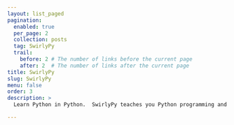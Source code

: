 ```yaml
---
layout: list_paged
pagination: 
  enabled: true
  per_page: 2
  collection: posts
  tag: SwirlyPy
  trail: 
    before: 2 # The number of links before the current page
    after: 2  # The number of links after the current page
title: SwirlyPy
slug: SwirlyPy
menu: false
order: 3
description: >
  Learn Python in Python.  SwirlyPy teaches you Python programming and data science interactively, at your own pace, and right in the Interactive Python console!  Swirlypy is a port of Swirl (R) which is a platform for learning (and teaching) statistics and Python simultaneously and interactively. It presents a choice of course lessons and interactively tutors a user through them. A user may be asked to watch a video, to answer a multiple-choice or fill-in-the-blanks question, or to enter a command in the Python console.

---
```

